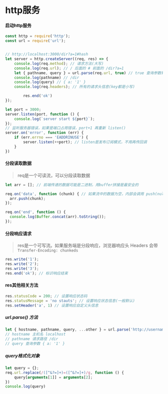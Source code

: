 # http服务



#### 启动http服务

```js
const http = require('http');
const url = require('url');


// http://localhost:3000/dir?a=1#hash
let server = http.createServer((req, res) => {
    console.log(req.method); // 请求方法(大写)
    console.log(req.url); // / 后面的 # 前面的 /dir?a=1
    let { pathname, query } = url.parse(req.url, true) // true 查询参数转为对象
    console.log(pathname) // /dir
    console.log(query) // { a: '1' }
    console.log(req.headers); // 所有的请求头信息(key都是小写)

		res.end('ok')
});

let port = 3000;
server.listen(port, function () {
    console.log(`server start ${port}`);
});
// 监听服务器错误，如果是端口占用错误，port+1 再重新 listen()
server.on('error', function (err) {
    if (err.errno === 'EADDRINUSE') {
        server.listen(++port); // listen是发布订阅模式，不用再传回调
    }
})
```



#### 分段读取数据

> req是一个可读流，可以分段读取数据

```js
let arr = []; // 前端传递的数据可能是二进制，用buffer拼接是最安全的

req.on('data', function (chunk) { // 如果流中的数据为空，内部会调用 push(null)
  arr.push(chunk);
});

req.on('end', function () {
  console.log(Buffer.concat(arr).toString());
});
```



#### 分段响应请求

> res是一个可写流。如果服务端是分段响应，浏览器响应头 Headers 会带 `Transfer-Encoding: chunkeds`

```js
res.write('1');
res.write('2');
res.write('3');
res.end('ok'); // 标识响应结束
```



#### res其他相关方法

```js
res.statusCode = 200; // 设置响应状态码
res.statusMessage = 'no stauts'; // 设置响应状态信息(一般默认)
res.setHeader('a', 1) // 设置响应自定义头信息
```



##### url.parse() 方法

```js
let { hostname, pathname, query, ...other } = url.parse('http://username:password@localhost:3000/dir?a=1', true)
// hostname 主机名 localhost
// pathname 请求路径 /dir
// query 查询参数 { a: '1' }
```

##### query格式化对象 

```js
let query = {};
req.url.replace(/([^&?=]+)=([^&?=]+)/g, function () {
    query[arguments[1]] = arguments[2];
})
console.log(query)
```


